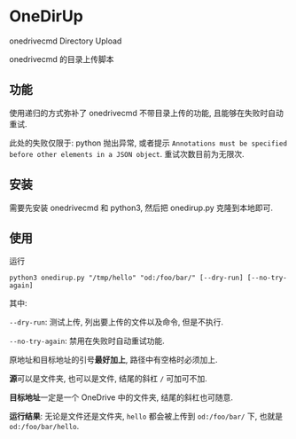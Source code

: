 # OneDirUp

onedrivecmd Directory Upload

onedrivecmd 的目录上传脚本

## 功能

使用递归的方式弥补了 onedrivecmd 不带目录上传的功能, 且能够在失败时自动重试. 

此处的失败仅限于: python 抛出异常, 或者提示 `Annotations must be specified before other elements in a JSON object`. 重试次数目前为无限次. 

## 安装

需要先安装 onedrivecmd 和 python3, 然后把 onedirup.py 克隆到本地即可.

## 使用

运行

`python3 onedirup.py "/tmp/hello" "od:/foo/bar/" [--dry-run] [--no-try-again]`

其中: 

`--dry-run`: 测试上传, 列出要上传的文件以及命令, 但是不执行.

`--no-try-again`: 禁用在失败时自动重试功能.  

原地址和目标地址的引号**最好加上**, 路径中有空格时必须加上. 

**源**可以是文件夹, 也可以是文件, 结尾的斜杠 `/` 可加可不加. 

**目标地址**一定是一个 OneDrive 中的文件夹, 结尾的斜杠也可随意.

**运行结果**: 无论是文件还是文件夹, `hello` 都会被上传到 `od:/foo/bar/` 下, 也就是 `od:/foo/bar/hello`. 



